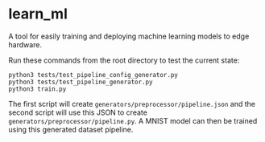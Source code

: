 # learn_ml
A tool for easily training and deploying machine learning models to edge hardware.

Run these commands from the root directory to test the current state:


```
python3 tests/test_pipeline_config_generator.py
python3 tests/test_pipeline_generator.py 
python3 train.py
```

The first script will create `generators/preprocessor/pipeline.json` and the second script will use this JSON to create `generators/preprocessor/pipeline.py`. A MNIST model can then be trained using this generated dataset pipeline.